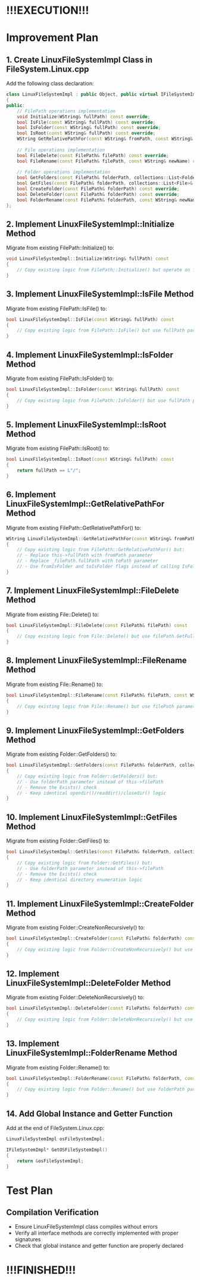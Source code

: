 ﻿# !!!EXECUTION!!!

# Improvement Plan

## 1. Create LinuxFileSystemImpl Class in FileSystem.Linux.cpp

Add the following class declaration:

```cpp
class LinuxFileSystemImpl : public Object, public virtual IFileSystemImpl
{
public:
    // FilePath operations implementation
    void Initialize(WString& fullPath) const override;
    bool IsFile(const WString& fullPath) const override;
    bool IsFolder(const WString& fullPath) const override;
    bool IsRoot(const WString& fullPath) const override;
    WString GetRelativePathFor(const WString& fromPath, const WString& toPath, bool fromIsFolder, bool toIsFolder) const override;
    
    // File operations implementation
    bool FileDelete(const FilePath& filePath) const override;
    bool FileRename(const FilePath& filePath, const WString& newName) const override;
    
    // Folder operations implementation
    bool GetFolders(const FilePath& folderPath, collections::List<Folder>& folders) const override;
    bool GetFiles(const FilePath& folderPath, collections::List<File>& files) const override;
    bool CreateFolder(const FilePath& folderPath) const override;
    bool DeleteFolder(const FilePath& folderPath) const override;
    bool FolderRename(const FilePath& folderPath, const WString& newName) const override;
};
```

## 2. Implement LinuxFileSystemImpl::Initialize Method

Migrate from existing FilePath::Initialize() to:

```cpp
void LinuxFileSystemImpl::Initialize(WString& fullPath) const
{
    // Copy existing logic from FilePath::Initialize() but operate on fullPath parameter instead of this->fullPath
}
```

## 3. Implement LinuxFileSystemImpl::IsFile Method

Migrate from existing FilePath::IsFile() to:

```cpp
bool LinuxFileSystemImpl::IsFile(const WString& fullPath) const
{
    // Copy existing logic from FilePath::IsFile() but use fullPath parameter instead of this->fullPath
}
```

## 4. Implement LinuxFileSystemImpl::IsFolder Method

Migrate from existing FilePath::IsFolder() to:

```cpp
bool LinuxFileSystemImpl::IsFolder(const WString& fullPath) const
{
    // Copy existing logic from FilePath::IsFolder() but use fullPath parameter instead of this->fullPath
}
```

## 5. Implement LinuxFileSystemImpl::IsRoot Method

Migrate from existing FilePath::IsRoot() to:

```cpp
bool LinuxFileSystemImpl::IsRoot(const WString& fullPath) const
{
    return fullPath == L"/";
}
```

## 6. Implement LinuxFileSystemImpl::GetRelativePathFor Method

Migrate from existing FilePath::GetRelativePathFor() to:

```cpp
WString LinuxFileSystemImpl::GetRelativePathFor(const WString& fromPath, const WString& toPath, bool fromIsFolder, bool toIsFolder) const
{
    // Copy existing logic from FilePath::GetRelativePathFor() but:
    // - Replace this->fullPath with fromPath parameter
    // - Replace _filePath.fullPath with toPath parameter  
    // - Use fromIsFolder and toIsFolder flags instead of calling IsFolder() and GetFolder()
}
```

## 7. Implement LinuxFileSystemImpl::FileDelete Method

Migrate from existing File::Delete() to:

```cpp
bool LinuxFileSystemImpl::FileDelete(const FilePath& filePath) const
{
    // Copy existing logic from File::Delete() but use filePath.GetFullPath() instead of this->filePath.GetFullPath()
}
```

## 8. Implement LinuxFileSystemImpl::FileRename Method

Migrate from existing File::Rename() to:

```cpp
bool LinuxFileSystemImpl::FileRename(const FilePath& filePath, const WString& newName) const
{
    // Copy existing logic from File::Rename() but use filePath parameter instead of this->filePath
}
```

## 9. Implement LinuxFileSystemImpl::GetFolders Method

Migrate from existing Folder::GetFolders() to:

```cpp
bool LinuxFileSystemImpl::GetFolders(const FilePath& folderPath, collections::List<Folder>& folders) const
{
    // Copy existing logic from Folder::GetFolders() but:
    // - Use folderPath parameter instead of this->filePath
    // - Remove the Exists() check
    // - Keep identical opendir()/readdir()/closedir() logic
}
```

## 10. Implement LinuxFileSystemImpl::GetFiles Method

Migrate from existing Folder::GetFiles() to:

```cpp
bool LinuxFileSystemImpl::GetFiles(const FilePath& folderPath, collections::List<File>& files) const
{
    // Copy existing logic from Folder::GetFiles() but:
    // - Use folderPath parameter instead of this->filePath
    // - Remove the Exists() check
    // - Keep identical directory enumeration logic
}
```

## 11. Implement LinuxFileSystemImpl::CreateFolder Method

Migrate from existing Folder::CreateNonRecursively() to:

```cpp
bool LinuxFileSystemImpl::CreateFolder(const FilePath& folderPath) const
{
    // Copy existing logic from Folder::CreateNonRecursively() but use folderPath.GetFullPath() instead of this->filePath.GetFullPath()
}
```

## 12. Implement LinuxFileSystemImpl::DeleteFolder Method

Migrate from existing Folder::DeleteNonRecursively() to:

```cpp
bool LinuxFileSystemImpl::DeleteFolder(const FilePath& folderPath) const
{
    // Copy existing logic from Folder::DeleteNonRecursively() but use folderPath.GetFullPath() instead of this->filePath.GetFullPath()
}
```

## 13. Implement LinuxFileSystemImpl::FolderRename Method

Migrate from existing Folder::Rename() to:

```cpp
bool LinuxFileSystemImpl::FolderRename(const FilePath& folderPath, const WString& newName) const
{
    // Copy existing logic from Folder::Rename() but use folderPath parameter instead of this->filePath
}
```

## 14. Add Global Instance and Getter Function

Add at the end of FileSystem.Linux.cpp:

```cpp
LinuxFileSystemImpl osFileSystemImpl;

IFileSystemImpl* GetOSFileSystemImpl()
{
    return &osFileSystemImpl;
}
```

# Test Plan

## Compilation Verification
- Ensure LinuxFileSystemImpl class compiles without errors
- Verify all interface methods are correctly implemented with proper signatures
- Check that global instance and getter function are properly declared

# !!!FINISHED!!!
